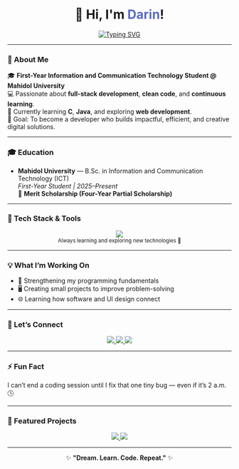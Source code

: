 


<!-- Header -->
<h1 align="center">👋 Hi, I'm <span style="color:#5C6BC0;">Darin</span>!</h1>

<!-- Typing Animation -->
<p align="center">
  <a href="https://git.io/typing-svg">
    <img src="https://readme-typing-svg.demolab.com?font=Fira+Code&pause=1000&color=5C6BC0&center=true&vCenter=true&width=500&lines=ICT+Student+at+Mahidol+University;Aspiring+Full-Stack+Developer;C+and+Java+Learner;Dream.+Learn.+Code.+Repeat." alt="Typing SVG" />
  </a>
</p>

---

### 🚀 About Me  
🎓 **First-Year Information and Communication Technology Student @ Mahidol University**  
💻 Passionate about **full-stack development**, **clean code**, and **continuous learning**.  
🌱 Currently learning **C**, **Java**, and exploring **web development**.  
🎯 Goal: To become a developer who builds impactful, efficient, and creative digital solutions.

---

### 🎓 Education
- **Mahidol University** — B.Sc. in Information and Communication Technology (ICT)  
  _First-Year Student | 2025–Present_  
  🏅 **Merit Scholarship (Four-Year Partial Scholarship)**

---

### 🧠 Tech Stack & Tools  
<p align="center">
  <!-- Languages -->
  <img src="https://skillicons.dev/icons?i=c,java,vscode,github" />
  <br>
  <sub>Always learning and exploring new technologies 🚀</sub>
</p>

---

### 💡 What I’m Working On
- 🧠 Strengthening my programming fundamentals  
- 🖥️ Creating small projects to improve problem-solving  
- 🌐 Learning how software and UI design connect  

---

### 🤝 Let’s Connect
<p align="center">
  <a href="https://linkedin.com/in/nuhachoeiiam">
    <img src="https://img.shields.io/badge/LinkedIn-0A66C2?style=for-the-badge&logo=linkedin&logoColor=white" />
  </a>
  <a href="mailto:nuhachoeiiam@gmial.com">
    <img src="https://img.shields.io/badge/Email-D14836?style=for-the-badge&logo=gmail&logoColor=white" />
  </a>
  <a href="https://drive.google.com/file/d/1kXBzsPHthbV-615kgsAjoi2qpUli9TMn/view?usp=sharing" target="_blank">
    <img src="https://img.shields.io/badge/📄_Resume-5C6BC0?style=for-the-badge&logo=adobeacrobatreader&logoColor=white" />
  </a>
</p>

---

### ⚡ Fun Fact  
I can’t end a coding session until I fix that one tiny bug — even if it’s 2 a.m. 🕓  

---

### 🌟 Featured Projects
<p align="center">
  <a href="https://github.com/Darinnnnnn/JAVA">
    <img src="https://img.shields.io/badge/🧮_Java%20Calculator-5C6BC0?style=for-the-badge" />
  </a>
  <a href="https://github.com/YOUR_GITHUB_USERNAME/c-mini-game">
    <img src="https://img.shields.io/badge/🎮_C%20Mini%20Game-00897B?style=for-the-badge" />
  </a>
</p>

---

<p align="center">
✨ <b>"Dream. Learn. Code. Repeat."</b> ✨  
</p>


